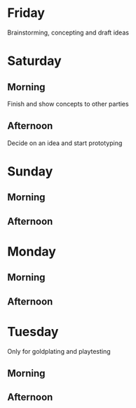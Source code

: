 # Friday
Brainstorming, concepting and draft ideas
# Saturday
## Morning
Finish and show concepts to other parties
## Afternoon
Decide on an idea and start prototyping
# Sunday
## Morning
## Afternoon
# Monday
## Morning
## Afternoon
# Tuesday
Only for goldplating and playtesting 
## Morning
## Afternoon
